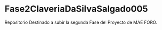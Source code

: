 # Fase2ClaveriaDaSilvaSalgado005
Repositorio Destinado a subir la segunda Fase del Proyecto de MAE FORO.
